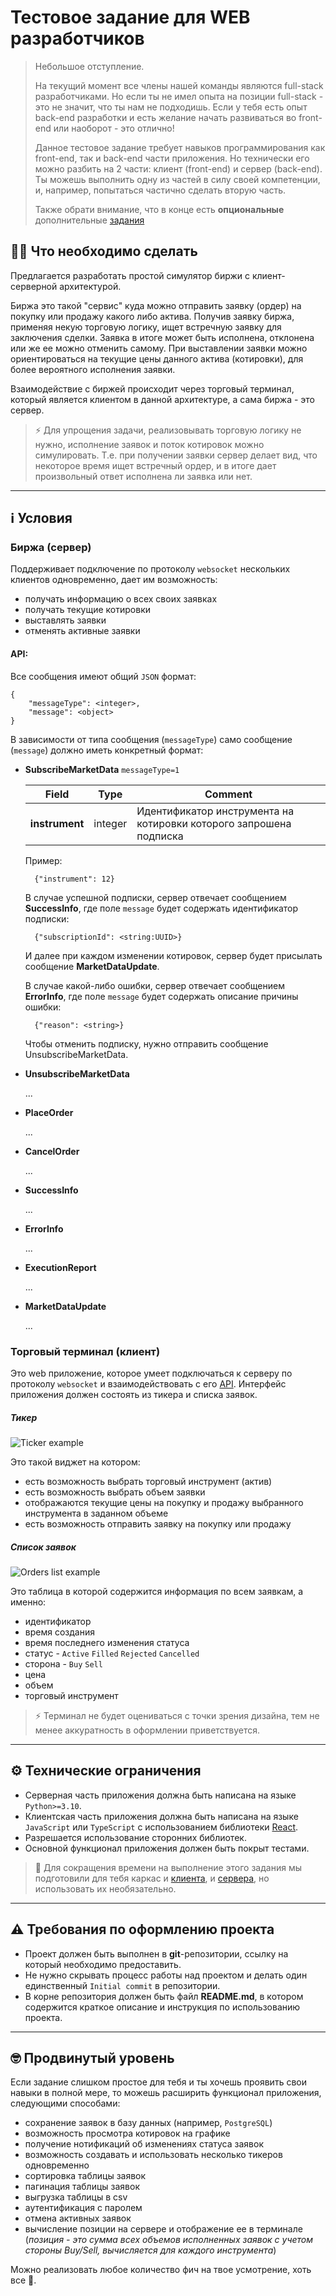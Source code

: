 # Тестовое задание для WEB разработчиков

> Небольшое отступление.
> 
> На текущий момент все члены нашей команды являются full-stack разработчиками. 
> Но если ты не имел опыта на позиции full-stack - это не значит, что ты нам не подходишь.
> Если у тебя есть опыт back-end разработки и есть желание начать развиваться во front-end или наоборот - это отлично!
> 
> Данное тестовое задание требует навыков программирования как front-end, так и back-end части приложения.
> Но технически его можно разбить на 2 части: клиент (front-end) и сервер (back-end).
> Ты можешь выполнить одну из частей в силу своей компетенции, и, например, попытаться частично сделать вторую часть.
> 
> Также обрати внимание, что в конце есть **опциональные** дополнительные [задания](#advanced-level)

## 🧑‍💻 Что необходимо сделать
Предлагается разработать простой симулятор биржи с клиент-серверной архитектурой. 

Биржа это такой "сервис" куда можно отправить заявку (ордер) на покупку или продажу какого либо актива. 
Получив заявку биржа, применяя некую торговую логику, ищет встречную заявку для заключения сделки.
Заявка в итоге может быть исполнена, отклонена или же ее можно отменить самому.
При выставлении заявки можно ориентироваться на текущие цены данного актива (котировки), 
для более вероятного исполнения заявки.

Взаимодействие с биржей происходит через торговый терминал, который является клиентом в данной архитектуре, 
а сама биржа - это сервер.

> ⚡ Для упрощения задачи, реализовывать торговую логику не нужно, исполнение заявок и поток котировок можно симулировать. 
> Т.е. при получении заявки сервер делает вид, что некоторое время ищет встречный ордер, и в итоге
> дает произвольный ответ исполнена ли заявка или нет.
- - -
## ℹ️ Условия

### Биржа (сервер)
Поддерживает подключение по протоколу `websocket` нескольких клиентов одновременно, дает им возможность:
* получать информацию о всех своих заявках
* получать текущие котировки
* выставлять заявки
* отменять активные заявки

#### <a id="api"></a>API:
Все сообщения имеют общий `JSON` формат:
    
    {
        "messageType": <integer>,
        "message": <object>
    }

В зависимости от типа сообщения (`messageType`) само сообщение (`message`) должно иметь конкретный формат:

* **SubscribeMarketData** `messageType=1`
    
    | Field          | Type     | Comment                                                            |
    |----------------|----------|--------------------------------------------------------------------|
    | **instrument** | integer  | Идентификатор инструмента на котировки которого запрошена подписка |

    Пример:
    
        {"instrument": 12}
    
    В случае успешной подписки, сервер отвечает сообщением **SuccessInfo**, 
    где поле `message` будет содержать идентификатор подписки:
    
        {"subscriptionId": <string:UUID>}
    
    И далее при каждом изменении котировок, сервер будет присылать сообщение **MarketDataUpdate**.
    
    В случае какой-либо ошибки, сервер отвечает сообщением **ErrorInfo**,
    где поле `message` будет содержать описание причины ошибки:
    
        {"reason": <string>}
    
    Чтобы отменить подписку, нужно отправить сообщение UnsubscribeMarketData.

* **UnsubscribeMarketData**

    ...

* **PlaceOrder**

    ...

* **CancelOrder**

    ...

* **SuccessInfo**

    ...

* **ErrorInfo**

    ...

* **ExecutionReport**

    ...

* **MarketDataUpdate**
   
    ...

### Торговый терминал (клиент)
Это web приложение, которое умеет подключаться к серверу по протоколу `websocket` и взаимодействовать с его [API](#api).
Интерфейс приложения должен состоять из тикера и списка заявок. 

##### Тикер
![Ticker example](media/ticker.svg)

Это такой виджет на котором:

* есть возможность выбрать торговый инструмент (актив)
* есть возможность выбрать объем заявки 
* отображаются текущие цены на покупку и продажу выбранного инструмента в заданном объеме
* есть возможность отправить заявку на покупку или продажу

##### Список заявок
![Orders list example](media/table.svg)

Это таблица в которой содержится информация по всем заявкам, а именно:

* идентификатор
* время создания
* время последнего изменения статуса
* статус - `Active` `Filled` `Rejected` `Cancelled`
* сторона - `Buy` `Sell`
* цена
* объем
* торговый инструмент

> ⚡ Терминал не будет оцениваться с точки зрения дизайна, тем не менее аккуратность в оформлении приветствуется.
- - -
## ⚙️ Технические ограничения
* Серверная часть приложения должна быть написана на языке `Python>=3.10`.
* Клиентская часть приложения должна быть написана на языке `JavaScript` или `TypeScript` 
с использованием библиотеки [React](https://reactjs.org/).
* Разрешается использование сторонних библиотек.
* Основной функционал приложения должен быть покрыт тестами.

> 🎁 Для сокращения времени на выполнение этого задания мы подготовили для тебя каркас и [клиента](./frontend/README.md),
> и [сервера](./backend/README.md), но использовать их необязательно.
- - -
## ⚠️ Требования по оформлению проекта
* Проект должен быть выполнен в **git**-репозитории, ссылку на который необходимо предоставить.
* Не нужно скрывать процесс работы над проектом и делать один единственный `Initial commit` в репозитории.
* В корне репозитория должен быть файл **README.md**,
в котором содержится краткое описание и инструкция по использованию проекта.
- - -
## <a id="advanced-level"></a> 🤓 Продвинутый уровень 
Если задание слишком простое для тебя и ты хочешь проявить свои навыки в полной мере, 
то можешь расширить функционал приложения, следующими способами:

* сохранение заявок в базу данных (например, `PostgreSQL`)
* возможность просмотра котировок на графике
* получение нотификаций об изменениях статуса заявок
* возможность создавать и использовать несколько тикеров одновременно 
* сортировка таблицы заявок
* пагинация таблицы заявок
* выгрузка таблицы в csv
* аутентификация с паролем
* отмена активных заявок
* вычисление позиции на сервере и отображение ее в терминале 
(_позиция - это сумма всех объемов исполненных заявок с учетом стороны Buy/Sell, вычисляется для каждого инструмента_)

Можно реализовать любое количество фич на твое усмотрение, хоть все 🤯.
